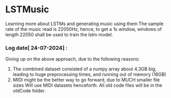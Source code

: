 # LSTMusic
Learning more about LSTMs and generating music using them
The sample rate of the music read is 22050Hz, hence, to get a 1s window, windows of length 22050 shall be used to train the lstm model.

### Log date[ 24-07-2024] : 
Giving up on the above approach, due to the following reasons: 
1) The combined dataset consisted of a numpy array about 4.3GB big, leading to huge preprocessing times, and running out of memory (16GB)
2) MIDI might be the better way to go forward, due to MUCH smaller file sizes 
Will use MIDI datasets henceforth. All old code files will be in the oldCode folder.